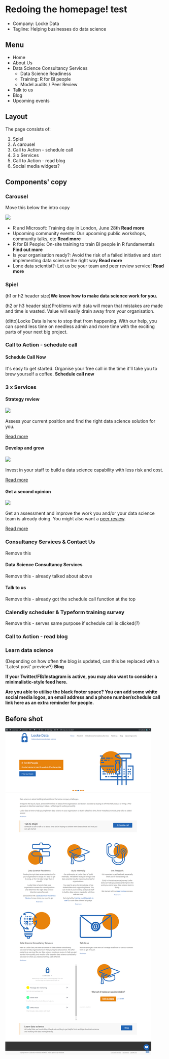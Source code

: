 # Redoing the homepage! test

- Company: Locke Data
- Tagline: Helping businesses do data science

## Menu
- Home
- About Us
- Data Science Consultancy Services
  + Data Science Readiness
  + Training: R for BI people
  + Model audits / Peer Review
- Talk to us
- Blog
- Upcoming events

## Layout  
The page consists of:

1. Spiel
2. A carousel
3. Call to Action - schedule call
4. 3 x Services
5. Call to Action - read blog
6. Social media widgets?

## Components' copy

### Carousel
Move this below the intro copy

![](carousel.gif)

- R and Microsoft: Training day in London, June 28th **Read more**
- Upcoming community events: Our upcoming public workshops, community talks, etc **Read more**
- R for BI People: On-site training to train BI people in R fundamentals **Find out more**
- Is your organisation ready?: Avoid the risk of a failed initiative and start implementing data science the right way **Read more**
- Lone data scientist?: Let us be your team and peer review service! **Read more**

### Spiel
(h1 or h2 header size)**We know how to make data science work for you.**

(h2 or h3 header size)Problems with data will mean that mistakes are made and time is wasted. Value will easily drain away from your organisation.

(ditto)Locke Data is here to stop that from happening. With our help, you can spend less time on needless admin and more time with the exciting parts of your next big project.

### Call to Action - schedule call
#### Schedule Call Now
It's easy to get started. Organise your free call in the time it'll take you to brew yourself a coffee.
**Schedule call now**
### 3 x Services

#### Strategy review
![](https://itsalocke.com/wp-content/uploads/2017/03/Signs.png)

Assess your current position and find the right data science solution for you.

[Read more](https://itsalocke.com/data-science-readiness/)

#### Develop and grow
![](https://itsalocke.com/wp-content/uploads/2017/03/Mortar-Board-1.png)

Invest in your staff to build a data science capability with less risk and cost.

[Read more](https://itsalocke.com/build-internally/)

#### Get a second opinion
![](https://itsalocke.com/wp-content/uploads/2017/03/Stethoscope.png)

Get an assessment and improve the work you and/or your data science team is already doing. You might also want a [peer review](https://itsalocke.com/model-audits/).

[Read more](https://itsalocke.com/get-feedback/)

### Consultancy Services & Contact Us
Remove this

#### Data Science Consultancy Services
Remove this - already talked about above

#### Talk to us
Remove this - already got the schedule call function at the top

### Calendly scheduler & Typeform training survey
Remove this - serves same purpose if schedule call is clicked(?)

### Call to Action - read blog
### Learn data science
(Depending on how often the blog is updated, can this be replaced with a 'Latest post' preview?)
**Blog**

**If your Twitter/FB/Instagram is active, you may also want to consider a minimalistic-style feed here.**

**Are you able to utilise the black footer space? You can add some white social media logos, an email address and a phone number/schedule call link here as an extra reminder for people.**

## Before shot
![](homepage-before.png)
